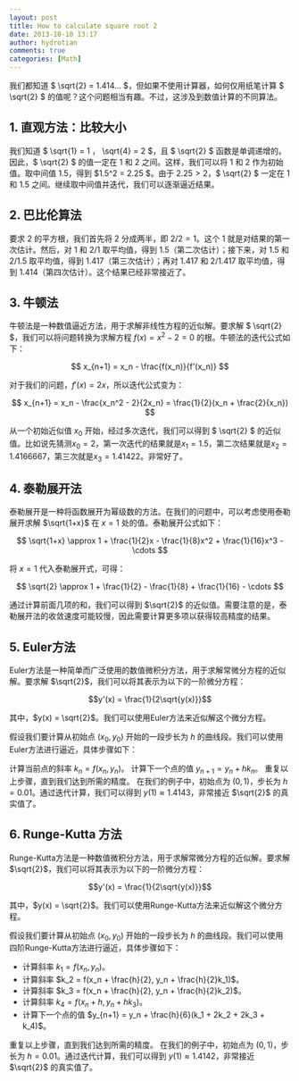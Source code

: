 ```yaml
---
layout: post
title: How to calculate square root 2
date: 2013-10-10 13:17
author: hydrotian
comments: true
categories: [Math]
---
```

我们都知道 $ \sqrt{2} = 1.414... $，但如果不使用计算器，如何仅用纸笔计算 $ \sqrt{2} $ 的值呢？这个问题相当有趣。不过，这涉及到数值计算的不同算法。

## 1. 直观方法：比较大小

我们知道 $ \sqrt{1} = 1 $，$ \sqrt{4} = 2 $，且 $ \sqrt{2} $ 函数是单调递增的。因此，$ \sqrt{2} $ 的值一定在 1 和 2 之间。这样，我们可以将 1 和 2 作为初始值。取中间值 1.5，得到 $1.5^2 = 2.25 $。由于 $2.25 > 2$，$ \sqrt{2} $ 一定在 1 和 1.5 之间。继续取中间值并迭代，我们可以逐渐逼近结果。

## 2. 巴比伦算法

要求 2 的平方根，我们首先将 2 分成两半，即 $2 / 2 = 1$。这个 1 就是对结果的第一次估计。然后，对 1 和 $2 / 1$ 取平均值，得到 1.5（第二次估计）；接下来，对 1.5 和 $2 / 1.5$ 取平均值，得到 1.417（第三次估计）；再对 1.417 和 $2 / 1.417$ 取平均值，得到 1.414（第四次估计）。这个结果已经非常接近了。

## 3. 牛顿法

牛顿法是一种数值逼近方法，用于求解非线性方程的近似解。要求解 $ \sqrt{2} $，我们可以将问题转换为求解方程 $f(x) = x^2 - 2 = 0$ 的根。牛顿法的迭代公式如下：

$$
x_{n+1} = x_n - \frac{f(x_n)}{f'(x_n)}
$$

对于我们的问题，$f'(x) = 2x$，所以迭代公式变为：

$$
x_{n+1} = x_n - \frac{x_n^2 - 2}{2x_n} = \frac{1}{2}(x_n + \frac{2}{x_n})
$$

从一个初始近似值 $x_0$ 开始，经过多次迭代，我们可以得到 $ \sqrt{2} $ 的近似值。比如说先猜测$x_0=2$，第一次迭代的结果就是$x_1=1.5$，第二次结果就是$x_2=1.4166667$，第三次就是$x_3=1.41422$。非常好了。

## 4. 泰勒展开法

泰勒展开是一种将函数展开为幂级数的方法。在我们的问题中，可以考虑使用泰勒展开求解 $\sqrt{1+x}$ 在 $x=1$ 处的值。泰勒展开公式如下：

$$
\sqrt{1+x} \approx 1 + \frac{1}{2}x - \frac{1}{8}x^2 + \frac{1}{16}x^3 - \cdots
$$

将 $x=1$ 代入泰勒展开式，可得：

$$
\sqrt{2} \approx 1 + \frac{1}{2} - \frac{1}{8} + \frac{1}{16} - \cdots
$$

通过计算前面几项的和，我们可以得到 $\sqrt{2}$ 的近似值。需要注意的是，泰勒展开法的收敛速度可能较慢，因此需要计算更多项以获得较高精度的结果。

## 5.  Euler方法

Euler方法是一种简单而广泛使用的数值微积分方法，用于求解常微分方程的近似解。要求解 $\sqrt{2}$，我们可以将其表示为以下的一阶微分方程：

$$y'(x) = \frac{1}{2\sqrt{y(x)}}$$

其中，$y(x) = \sqrt{2}$。我们可以使用Euler方法来近似解这个微分方程。

假设我们要计算从初始点 $(x_0,y_0)$ 开始的一段步长为 $h$ 的曲线段。我们可以使用Euler方法进行逼近，具体步骤如下：

计算当前点的斜率 $k_n = f(x_n, y_n)$。
计算下一个点的值 $y_{n+1} = y_n + hk_n$。
重复以上步骤，直到我们达到所需的精度。
在我们的例子中，初始点为 $(0,1)$，步长为 $h=0.01$。通过迭代计算，我们可以得到 $y(1) \approx 1.4143$，非常接近 $\sqrt{2}$ 的真实值了。

## 6. Runge-Kutta 方法

Runge-Kutta方法是一种数值微积分方法，用于求解常微分方程的近似解。要求解 $\sqrt{2}$，我们可以将其表示为以下的一阶微分方程：

$$y'(x) = \frac{1}{2\sqrt{y(x)}}$$

其中，$y(x) = \sqrt{2}$。我们可以使用Runge-Kutta方法来近似解这个微分方程。

假设我们要计算从初始点 $(x_0,y_0)$ 开始的一段步长为 $h$ 的曲线段。我们可以使用四阶Runge-Kutta方法进行逼近，具体步骤如下：

- 计算斜率 $k_1 = f(x_n, y_n)$。
- 计算斜率 $k_2 = f(x_n + \frac{h}{2}, y_n + \frac{h}{2}k_1)$。
- 计算斜率 $k_3 = f(x_n + \frac{h}{2}, y_n + \frac{h}{2}k_2)$。
- 计算斜率 $k_4 = f(x_n + h, y_n + hk_3)$。
- 计算下一个点的值 $y_{n+1} = y_n + \frac{h}{6}(k_1 + 2k_2 + 2k_3 + k_4)$。

重复以上步骤，直到我们达到所需的精度。
在我们的例子中，初始点为 $(0,1)$，步长为 $h=0.01$。通过迭代计算，我们可以得到 $y(1) \approx 1.4142$，非常接近 $\sqrt{2}$ 的真实值了。